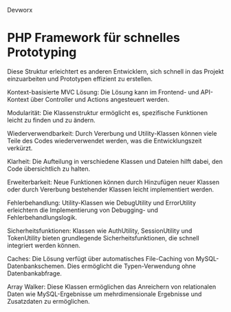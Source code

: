 Devworx

<h1>PHP Framework für schnelles Prototyping</h1>

Diese Struktur erleichtert es anderen Entwicklern, sich schnell in das Projekt einzuarbeiten und Prototypen effizient zu erstellen.

  Kontext-basisierte MVC Lösung: Die Lösung kann im Frontend- und API-Kontext über Controller und Actions angesteuert werden.
  
  Modularität: Die Klassenstruktur ermöglicht es, spezifische Funktionen leicht zu finden und zu ändern.
  
  Wiederverwendbarkeit: Durch Vererbung und Utility-Klassen können viele Teile des Codes wiederverwendet werden, was die Entwicklungszeit verkürzt.
  
  Klarheit: Die Aufteilung in verschiedene Klassen und Dateien hilft dabei, den Code übersichtlich zu halten.
  
  Erweiterbarkeit: Neue Funktionen können durch Hinzufügen neuer Klassen oder durch Vererbung bestehender Klassen leicht implementiert werden.
  
  Fehlerbehandlung: Utility-Klassen wie DebugUtility und ErrorUtility erleichtern die Implementierung von Debugging- und Fehlerbehandlungslogik.
  
  Sicherheitsfunktionen: Klassen wie AuthUtility, SessionUtility und TokenUtility bieten grundlegende Sicherheitsfunktionen, die schnell integriert werden können.
  
  Caches: Die Lösung verfügt über automatisches File-Caching von MySQL-Datenbankschemen. Dies ermöglicht die Typen-Verwendung ohne Datenbankabfrage.

  Array Walker: Diese Klassen ermöglichen das Anreichern von relationalen Daten wie MySQL-Ergebnisse um mehrdimensionale Ergebnisse und Zusatzdaten zu ermöglichen.
